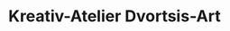 ---
title: "Kreativ-Atelier Dvortsis-Art"
url: /hannover/kreativ-atelier-dvortsis-art/
shop: Kunst
---